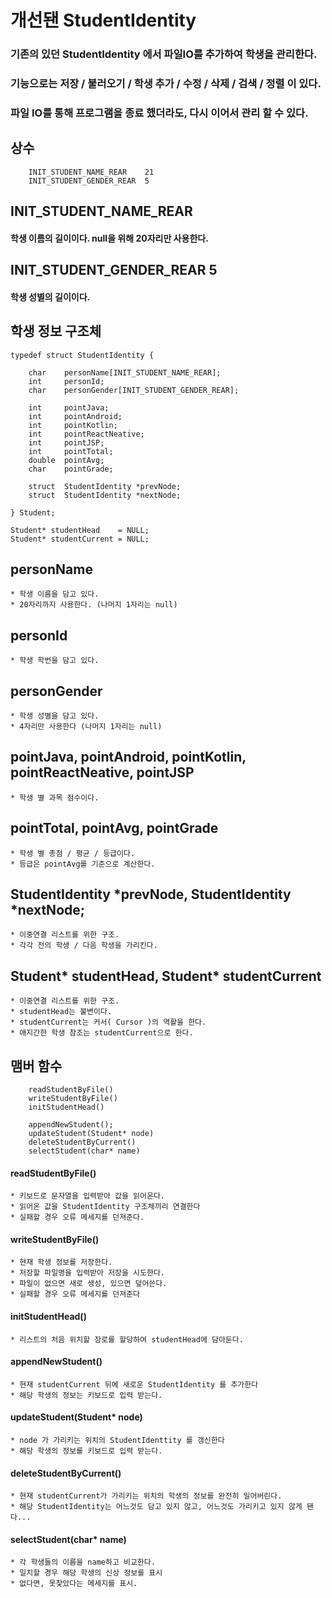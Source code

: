 # 개선됀 StudentIdentity

### 기존의 있던 StudentIdentity 에서 파일IO를 추가하여 학생을 관리한다.
### 기능으로는 저장 / 불러오기 / 학생 추가 / 수정 / 삭제 / 검색 / 정렬 이 있다.
### 파일 IO를 통해 프로그램을 종료 했더라도, 다시 이어서 관리 할 수 있다.


## 상수
```
    INIT_STUDENT_NAME_REAR    21
    INIT_STUDENT_GENDER_REAR  5

```
## INIT_STUDENT_NAME_REAR
#### 학생 이름의 길이이다.  null을 위해 20자리만 사용한다.

## INIT_STUDENT_GENDER_REAR  5
#### 학생 성별의 길이이다.


## 학생 정보 구조체
```
typedef struct StudentIdentity {

    char    personName[INIT_STUDENT_NAME_REAR];
    int     personId;
    char    personGender[INIT_STUDENT_GENDER_REAR];

    int     pointJava;
    int     pointAndroid;
    int     pointKotlin;
    int     pointReactNeative;
    int     pointJSP;
    int     pointTotal;
    double  pointAvg;
    char    pointGrade;

    struct  StudentIdentity *prevNode;
    struct  StudentIdentity *nextNode;

} Student;

Student* studentHead    = NULL;
Student* studentCurrent = NULL;

```

## personName
    * 학생 이름을 담고 있다.
    * 20자리까지 사용한다. (나머지 1자리는 null)

## personId
    * 학생 학번을 담고 있다.

## personGender
    * 학생 성별을 담고 있다. 
    * 4자리만 사용한다 (나머지 1자리는 null)

## pointJava, pointAndroid, pointKotlin, pointReactNeative, pointJSP
    * 학생 별 과목 점수이다.

## pointTotal, pointAvg, pointGrade
    * 학생 별 총점 / 평균 / 등급이다.
    * 등급은 pointAvg를 기준으로 계산한다.

## StudentIdentity *prevNode, StudentIdentity *nextNode;
    * 이중연결 리스트를 위한 구조.
    * 각각 전의 학생 / 다음 학생을 가리킨다.

## Student* studentHead, Student* studentCurrent
    * 이중연결 리스트를 위한 구조.
    * studentHead는 불변이다.
    * studentCurrent는 커서( Cursor )의 역활을 한다.
    * 애지간한 학생 참조는 studentCurrent으로 한다.




## 맴버 함수
```
    readStudentByFile()
    writeStudentByFile()
    initStudentHead()

    appendNewStudent();
    updateStudent(Student* node)
    deleteStudentByCurrent()
    selectStudent(char* name)

```


#### readStudentByFile()
    * 키보드로 문자열을 입력받아 값을 읽어온다.
    * 읽어온 값을 StudentIdentity 구조체끼리 연결한다
    * 실패할 경우 오류 메세지를 던져준다.

#### writeStudentByFile()
    * 현재 학생 정보를 저장한다.
    * 저장할 파일명을 입력받아 저장을 시도한다.
    * 파일이 없으면 새로 생성, 있으면 덮어쓴다.
    * 실패할 경우 오류 메세지를 던져준다

#### initStudentHead()
    * 리스트의 처음 위치할 장로를 할당하여 studentHead에 담아둔다.


#### appendNewStudent()
    * 현재 studentCurrent 뒤에 새로운 StudentIdentity 를 추가한다
    * 해당 학생의 정보는 키보드로 입력 받는다.

#### updateStudent(Student* node)
    * node 가 가리키는 위치의 StudentIdenttity 를 갱신한다
    * 해당 학생의 정보를 키보드로 입력 받는다.

#### deleteStudentByCurrent()
    * 현재 studentCurrent가 가리키는 위치의 학생의 정보를 완전히 밀어버린다.
    * 해당 StudentIdentity는 어느것도 담고 있지 않고, 어느것도 가리키고 있지 않게 됀다...

#### selectStudent(char* name)
    * 각 학생들의 이름을 name하고 비교한다.
    * 일치할 경우 해당 학생의 신상 정보를 표시
    * 없다면, 못찾았다는 메세지를 표시.